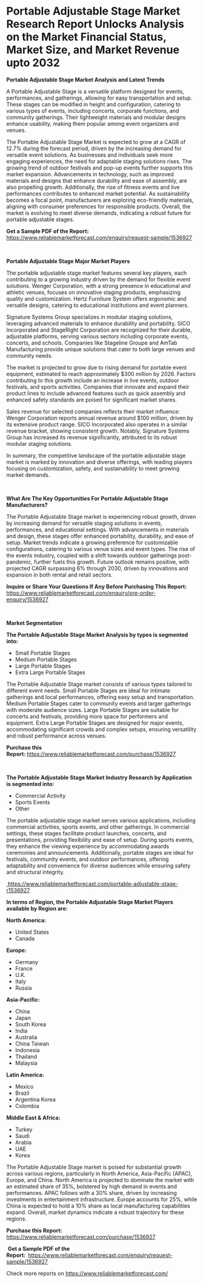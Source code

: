 <p><h1>Portable Adjustable Stage Market Research Report Unlocks Analysis on the Market Financial Status, Market Size, and Market Revenue upto 2032</h1></p><p><strong>Portable Adjustable Stage Market Analysis and Latest Trends</strong></p>
<p><p>A Portable Adjustable Stage is a versatile platform designed for events, performances, and gatherings, allowing for easy transportation and setup. These stages can be modified in height and configuration, catering to various types of events, including concerts, corporate functions, and community gatherings. Their lightweight materials and modular designs enhance usability, making them popular among event organizers and venues.</p><p>The Portable Adjustable Stage Market is expected to grow at a CAGR of 12.7% during the forecast period, driven by the increasing demand for versatile event solutions. As businesses and individuals seek more engaging experiences, the need for adaptable staging solutions rises. The growing trend of outdoor festivals and pop-up events further supports this market expansion. Advancements in technology, such as improved materials and designs that enhance durability and ease of assembly, are also propelling growth. Additionally, the rise of fitness events and live performances contributes to enhanced market potential. As sustainability becomes a focal point, manufacturers are exploring eco-friendly materials, aligning with consumer preferences for responsible products. Overall, the market is evolving to meet diverse demands, indicating a robust future for portable adjustable stages.</p></p>
<p><strong>Get a Sample PDF of the Report:&nbsp;</strong> <a href="https://www.reliablemarketforecast.com/enquiry/request-sample/1536927?utm_campaign=3528&utm_medium=2&utm_source=Github&utm_content=ia&utm_term=11042025&utm_id=portable-adjustable-stage">https://www.reliablemarketforecast.com/enquiry/request-sample/1536927</a></p>
<p>&nbsp;</p>
<p><strong>Portable Adjustable Stage Major Market Players</strong></p>
<p><p>The portable adjustable stage market features several key players, each contributing to a growing industry driven by the demand for flexible event solutions. Wenger Corporation, with a strong presence in educational and athletic venues, focuses on innovative staging products, emphasizing quality and customization. Hertz Furniture System offers ergonomic and versatile designs, catering to educational institutions and event planners.</p><p>Signature Systems Group specializes in modular staging solutions, leveraging advanced materials to enhance durability and portability. SICO Incorporated and StageRight Corporation are recognized for their durable, adjustable platforms, serving various sectors including corporate events, concerts, and schools. Companies like Stageline Groupe and AmTab Manufacturing provide unique solutions that cater to both large venues and community needs.</p><p>The market is projected to grow due to rising demand for portable event equipment, estimated to reach approximately $300 million by 2026. Factors contributing to this growth include an increase in live events, outdoor festivals, and sports activities. Companies that innovate and expand their product lines to include advanced features such as quick assembly and enhanced safety standards are poised for significant market shares.</p><p>Sales revenue for selected companies reflects their market influence: Wenger Corporation reports annual revenue around $100 million, driven by its extensive product range. SICO Incorporated also operates in a similar revenue bracket, showing consistent growth. Notably, Signature Systems Group has increased its revenue significantly, attributed to its robust modular staging solutions.</p><p>In summary, the competitive landscape of the portable adjustable stage market is marked by innovation and diverse offerings, with leading players focusing on customization, safety, and sustainability to meet growing market demands.</p></p>
<p>&nbsp;</p>
<p><strong>What Are The Key Opportunities For Portable Adjustable Stage Manufacturers?</strong></p>
<p><p>The Portable Adjustable Stage market is experiencing robust growth, driven by increasing demand for versatile staging solutions in events, performances, and educational settings. With advancements in materials and design, these stages offer enhanced portability, durability, and ease of setup. Market trends indicate a growing preference for customizable configurations, catering to various venue sizes and event types. The rise of the events industry, coupled with a shift towards outdoor gatherings post-pandemic, further fuels this growth. Future outlook remains positive, with projected CAGR surpassing 6% through 2030, driven by innovations and expansion in both rental and retail sectors.</p></p>
<p><strong>Inquire or Share Your Questions If Any Before Purchasing This Report:</strong> <a href="https://www.reliablemarketforecast.com/enquiry/pre-order-enquiry/1536927?utm_campaign=3528&utm_medium=2&utm_source=Github&utm_content=ia&utm_term=11042025&utm_id=portable-adjustable-stage">https://www.reliablemarketforecast.com/enquiry/pre-order-enquiry/1536927</a></p>
<p>&nbsp;</p>
<p><strong>Market Segmentation</strong></p>
<p><strong>The Portable Adjustable Stage Market Analysis by types is segmented into:</strong></p>
<p><ul><li>Small Portable Stages</li><li>Medium Portable Stages</li><li>Large Portable Stages</li><li>Extra Large Portable Stages</li></ul></p>
<p><p>The Portable Adjustable Stage market consists of various types tailored to different event needs. Small Portable Stages are ideal for intimate gatherings and local performances, offering easy setup and transportation. Medium Portable Stages cater to community events and larger gatherings with moderate audience sizes. Large Portable Stages are suitable for concerts and festivals, providing more space for performers and equipment. Extra Large Portable Stages are designed for major events, accommodating significant crowds and complex setups, ensuring versatility and robust performance across venues.</p></p>
<p><strong>Purchase this Report:&nbsp;</strong><a href="https://www.reliablemarketforecast.com/purchase/1536927?utm_campaign=3528&utm_medium=2&utm_source=Github&utm_content=ia&utm_term=11042025&utm_id=portable-adjustable-stage">https://www.reliablemarketforecast.com/purchase/1536927</a></p>
<p>&nbsp;</p>
<p><strong>The Portable Adjustable Stage Market Industry Research by Application is segmented into:</strong></p>
<p><ul><li>Commercial Activity</li><li>Sports Events</li><li>Other</li></ul></p>
<p><p>The portable adjustable stage market serves various applications, including commercial activities, sports events, and other gatherings. In commercial settings, these stages facilitate product launches, concerts, and presentations, providing flexibility and ease of setup. During sports events, they enhance the viewing experience by accommodating awards ceremonies and announcements. Additionally, portable stages are ideal for festivals, community events, and outdoor performances, offering adaptability and convenience for diverse audiences while ensuring safety and structural integrity.</p></p>
<p><a href="https://www.reliablemarketforecast.com/portable-adjustable-stage-r1536927?utm_campaign=3528&utm_medium=2&utm_source=Github&utm_content=ia&utm_term=11042025&utm_id=portable-adjustable-stage">&nbsp;https://www.reliablemarketforecast.com/portable-adjustable-stage-r1536927</a></p>
<p><strong>In terms of Region, the Portable Adjustable Stage Market Players available by Region are:</strong></p>
<p>
    <p> <strong> North America: </strong>
        <ul>
            <li>United States</li>
            <li>Canada</li>
        </ul>
        </p> 
    <p> <strong> Europe: </strong>
        <ul>
            <li>Germany</li>
            <li>France</li>
            <li>U.K.</li>
            <li>Italy</li>
            <li>Russia</li>
        </ul>
        </p> 
    <p> <strong> Asia-Pacific: </strong>
        <ul>
            <li>China</li>
            <li>Japan</li>
            <li>South Korea</li>
            <li>India</li>
            <li>Australia</li>
            <li>China Taiwan</li>
            <li>Indonesia</li>
            <li>Thailand</li>
            <li>Malaysia</li>
        </ul>
        </p> 
    <p> <strong> Latin America: </strong>
        <ul>
            <li>Mexico</li>
            <li>Brazil</li>
            <li>Argentina Korea</li>
            <li>Colombia</li>
        </ul>
        </p> 
    <p> <strong> Middle East & Africa: </strong>
        <ul>
            <li>Turkey</li>
            <li>Saudi</li>
            <li>Arabia</li>
            <li>UAE</li>
            <li>Korea</li>
        </ul>
    </p>
    </p>
<p><p>The Portable Adjustable Stage market is poised for substantial growth across various regions, particularly in North America, Asia-Pacific (APAC), Europe, and China. North America is projected to dominate the market with an estimated share of 35%, bolstered by high demand in events and performances. APAC follows with a 30% share, driven by increasing investments in entertainment infrastructure. Europe accounts for 25%, while China is expected to hold a 10% share as local manufacturing capabilities expand. Overall, market dynamics indicate a robust trajectory for these regions.</p></p>
<p><strong>Purchase this Report: </strong><a href="https://www.reliablemarketforecast.com/purchase/1536927?utm_campaign=3528&utm_medium=2&utm_source=Github&utm_content=ia&utm_term=11042025&utm_id=portable-adjustable-stage">https://www.reliablemarketforecast.com/purchase/1536927</a></p>
<p>&nbsp;<strong>Get a Sample PDF of the Report:&nbsp;&nbsp;</strong><a href="https://www.reliablemarketforecast.com/enquiry/request-sample/1536927?utm_campaign=3528&utm_medium=2&utm_source=Github&utm_content=ia&utm_term=11042025&utm_id=portable-adjustable-stage">https://www.reliablemarketforecast.com/enquiry/request-sample/1536927</a></p>
<p><strong></strong></p>
<p>Check more reports on <a href="https://www.reliablemarketforecast.com/?utm_campaign=3528&utm_medium=2&utm_source=Github&utm_content=ia&utm_term=11042025&utm_id=portable-adjustable-stage">https://www.reliablemarketforecast.com/</a></p>